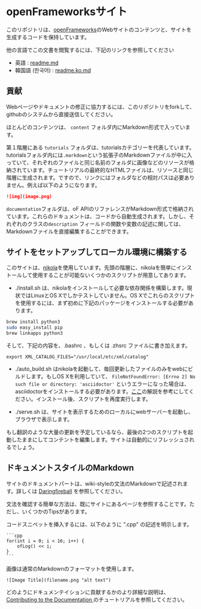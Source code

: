 # openFrameworksサイト

このリポジトリは、[openFrameworks](http://openFrameworks.cc/)のWebサイトのコンテンツと、サイトを生成するコードを保持しています。

他の言語でこの文書を閲覧するには、下記のリンクを参照してください

- 英語 : [readme.md](readme.md)
- 韓国語 (한국어) : [readme.ko.md](readme.ko.md)

## 貢献

Webページやドキュメントの修正に協力するには、このリポジトリをforkして、githubのシステムから直接送信してください。

ほとんどのコンテンツは、 `content` フォルダ内にMarkdown形式で入っています。

第１階層にある `tutorials` フォルダは、tutorialsカテゴリーを代表しています。tutorialsフォルダ内には`.markdown`という拡張子のMarkdownファイルが中に入っていて、それぞれのファイルと同じ名前のフォルダに画像などのリソースが格納されています。チュートリアルの最終的なHTMLファイルは、リソースと同じ階層に生成されます。ですので、リンクにはフォルダなどの相対パスは必要ありません。例えば以下のようになります。

```md
![img](image.png)
```

`documentation`フォルダは、oF APIのリファレンスがMarkdown形式で格納されています。これらのドキュメントは、コードから自動生成されます。しかし、それぞれのクラスの`description` フィールドの関数や変数の記述に関しては、Markdownファイルを直接編集することができます。

## サイトをセットアップしてローカル環境に構築する

このサイトは、[nikola](https://getnikola.com)を使用しています。先頭の階層に、nikolaを簡単にインストールして使用することが可能ないくつかのスクリプトが用意してあります。

- ./install.sh は、nikolaをインストールして必要な依存関係を構築します。現状ではLinuxとOS Xでしかテストしていません。OS Xでこれらのスクリプトを使用するには、まず初めに下記のパッケージをインストールする必要があります。

```bash
brew install python3
sudo easy_install pip
brew linkapps python3
```

そして、下記の内容を、.bashrc 、もしくは .zhsrc ファイルに書き加えます。

`export XML_CATALOG_FILES="/usr/local/etc/xml/catalog"`


- ./auto_build.sh はnikolaを起動して、毎回更新したファイルのみをwebにビルドします。もしOS Xを利用していて、  `FileNotFoundError: [Errno 2] No such file or directory: 'asciidoctor'` というエラーになった場合は、asciidoctorをインストールする必要があります。[ここ](http://asciidoctor.org/docs/install-asciidoctor-macosx/)の解説を参考にしてください。インストール後、スクリプトを再度実行します。

- ./serve.sh は、サイトを表示するためのローカルにwebサーバーを起動し、ブラウザで表示します。

もし翻訳のような大量の更新を予定しているなら、最後の2つのスクリプトを起動したままにしてコンテントを編集します。サイトは自動的にリフレッシュされるでしょう。

## ドキュメントスタイルのMarkdown

サイトのドキュメントパートは、wiki-styleの文法のMarkdownで記述されます。詳しくは [Daringfireball](http://daringfireball.net/projects/markdown/) を参照してください。

文法を確認する簡単な方法は、既にサイトにあるページを参照することです。ただし、いくつかのTipsがあります。

コードスニペットを挿入するには、以下のように ".cpp" の記述を明示します。

	```cpp
	for(int i = 0; i < 16; i++) {
		ofLog() << i;
	}
	```

画像は通常のMarkdownのフォーマットを使用します。

    ![Image Title](filename.png "alt text")

どのようにドキュメンテイションに貢献するかのより詳細な説明は、 [Contributing to the Documentation ](http://www.openframeworks.cc/tutorials/developers/003_contributing_to_the_documentation.html)のチュートリアルを参照してください。
